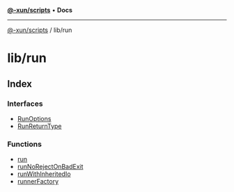 [**@-xun/scripts**](../../README.md) • **Docs**

***

[@-xun/scripts](../../README.md) / lib/run

# lib/run

## Index

### Interfaces

- [RunOptions](interfaces/RunOptions.md)
- [RunReturnType](interfaces/RunReturnType.md)

### Functions

- [run](functions/run.md)
- [runNoRejectOnBadExit](functions/runNoRejectOnBadExit.md)
- [runWithInheritedIo](functions/runWithInheritedIo.md)
- [runnerFactory](functions/runnerFactory.md)
